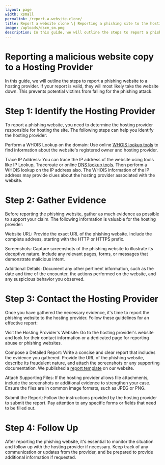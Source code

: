 ```yaml
---
layout: page
width: xsmall
permalink: /report-a-website-clone/
title: Report a website clone \| Reporting a phishing site to the hosting provider
image: /uploads/dscm_sm.png
description: In this guide, we will outline the steps to report a phishing website to a hosting provider. If your report is valid, they will most likely take the website down. This prevents potential victims from falling for the phishing attack.
---
```


# Reporting a malicious website copy to a Hosting Provider

In this guide, we will outline the steps to report a phishing website to a hosting provider. If your report is valid, they will most likely take the website down. This prevents potential victims from falling for the phishing attack.

# Step 1: Identify the Hosting Provider

To report a phishing website, you need to determine the hosting provider responsible for hosting the site. The following steps can help you identify the hosting provider:

Perform a WHOIS Lookup on the domain: Use online <a href="https://whois.domaintools.com">WHOIS lookup tools</a> to find information about the website's registered owner and hosting provider. 

Trace IP Address: You can trace the IP address of the website using tools like IP Lookup, Traceroute or online <a href="https://mxtoolbox.com/DNSLookup.aspx">DNS lookup tools</a>. Then perform a WHOIS lookup on the IP address also. The WHOIS information of the IP address may provide clues about the hosting provider associated with the website.

# Step 2: Gather Evidence

Before reporting the phishing website, gather as much evidence as possible to support your claim. The following information is valuable for the hosting provider:

Website URL: Provide the exact URL of the phishing website. Include the complete address, starting with the HTTP or HTTPS prefix.

Screenshots: Capture screenshots of the phishing website to illustrate its deceptive nature. Include any relevant pages, forms, or messages that demonstrate malicious intent.

Additional Details: Document any other pertinent information, such as the date and time of the encounter, the actions performed on the website, and any suspicious behavior you observed.

# Step 3: Contact the Hosting Provider

Once you have gathered the necessary evidence, it's time to report the phishing website to the hosting provider. Follow these guidelines for an effective report:

Visit the Hosting Provider's Website: Go to the hosting provider's website and look for their contact information or a dedicated page for reporting abuse or phishing websites.

Compose a Detailed Report: Write a concise and clear report that includes the evidence you gathered. Provide the URL of the phishing website, describe its fraudulent nature, and attach the screenshots or any supporting documentation. We published a <a href="/website-clone-reporting-template/">report template</a> on our website.

Attach Supporting Files: If the hosting provider allows file attachments, include the screenshots or additional evidence to strengthen your case. Ensure the files are in common image formats, such as JPEG or PNG.

Submit the Report: Follow the instructions provided by the hosting provider to submit the report. Pay attention to any specific forms or fields that need to be filled out.

# Step 4: Follow Up

After reporting the phishing website, it's essential to monitor the situation and follow up with the hosting provider if necessary. Keep track of any communication or updates from the provider, and be prepared to provide additional information if requested.
